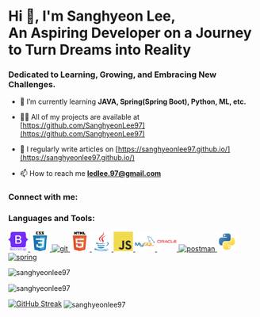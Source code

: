 <h1 align="left">Hi 👋, I'm Sanghyeon Lee, <br>An Aspiring Developer on a Journey to Turn Dreams into Reality</h1>
<h3 align="left">Dedicated to Learning, Growing, and Embracing New Challenges.</h3>

- 🌱 I’m currently learning **JAVA, Spring(Spring Boot), Python, ML, etc.**

- 👨‍💻 All of my projects are available at [https://github.com/SanghyeonLee97](https://github.com/SanghyeonLee97)

- 📝 I regularly write articles on [https://sanghyeonlee97.github.io/](https://sanghyeonlee97.github.io/)

- 📫 How to reach me **ledlee.97@gmail.com**

<h3 align="left">Connect with me:</h3>
<p align="left">
</p>

<h3 align="left">Languages and Tools:</h3>
<p align="left"> <a href="https://getbootstrap.com" target="_blank" rel="noreferrer"> <img src="https://raw.githubusercontent.com/devicons/devicon/master/icons/bootstrap/bootstrap-plain-wordmark.svg" alt="bootstrap" width="40" height="40"/> </a> <a href="https://www.w3schools.com/css/" target="_blank" rel="noreferrer"> <img src="https://raw.githubusercontent.com/devicons/devicon/master/icons/css3/css3-original-wordmark.svg" alt="css3" width="40" height="40"/> </a> <a href="https://git-scm.com/" target="_blank" rel="noreferrer"> <img src="https://www.vectorlogo.zone/logos/git-scm/git-scm-icon.svg" alt="git" width="40" height="40"/> </a> <a href="https://www.w3.org/html/" target="_blank" rel="noreferrer"> <img src="https://raw.githubusercontent.com/devicons/devicon/master/icons/html5/html5-original-wordmark.svg" alt="html5" width="40" height="40"/> </a> <a href="https://www.java.com" target="_blank" rel="noreferrer"> <img src="https://raw.githubusercontent.com/devicons/devicon/master/icons/java/java-original.svg" alt="java" width="40" height="40"/> </a> <a href="https://developer.mozilla.org/en-US/docs/Web/JavaScript" target="_blank" rel="noreferrer"> <img src="https://raw.githubusercontent.com/devicons/devicon/master/icons/javascript/javascript-original.svg" alt="javascript" width="40" height="40"/> </a> <a href="https://www.mysql.com/" target="_blank" rel="noreferrer"> <img src="https://raw.githubusercontent.com/devicons/devicon/master/icons/mysql/mysql-original-wordmark.svg" alt="mysql" width="40" height="40"/> </a> <a href="https://www.oracle.com/" target="_blank" rel="noreferrer"> <img src="https://raw.githubusercontent.com/devicons/devicon/master/icons/oracle/oracle-original.svg" alt="oracle" width="40" height="40"/> </a> <a href="https://postman.com" target="_blank" rel="noreferrer"> <img src="https://www.vectorlogo.zone/logos/getpostman/getpostman-icon.svg" alt="postman" width="40" height="40"/> </a> <a href="https://www.python.org" target="_blank" rel="noreferrer"> <img src="https://raw.githubusercontent.com/devicons/devicon/master/icons/python/python-original.svg" alt="python" width="40" height="40"/> </a> <a href="https://spring.io/" target="_blank" rel="noreferrer"> <img src="https://www.vectorlogo.zone/logos/springio/springio-icon.svg" alt="spring" width="40" height="40"/> </a> </p>


<p><img src="https://github-readme-stats.vercel.app/api/top-langs?username=sanghyeonlee97&show_icons=true&locale=en&layout=compact" alt="sanghyeonlee97" /></p>

<p>
  <img align="center" src="https://github-readme-stats.vercel.app/api?username=sanghyeonlee97&show_icons=true&locale=en" alt="sanghyeonlee97" />
</p>
<p>
  <a href="https://git.io/streak-stats"><img src="https://github-readme-streak-stats.herokuapp.com?user=SanghyeonLee97&hide_border=true" alt="GitHub Streak" /></a>
  <img align="center" src="https://github-readme-streak-stats.herokuapp.com/?user=sanghyeonlee97&" alt="sanghyeonlee97" />
</p>
